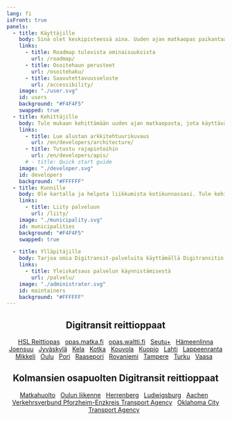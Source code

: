 ```yaml
---
lang: fi
isFront: true
panels:
  - title: Käyttäjille
    body: Sinä olet keskipisteessä aina. Uuden ajan matkaopas paikantaa sijaintisi ja kertoo lähimmät linjat, pysäkit ja reitit täysin reaaliaikaisesti. Reaaliaikaisesti tarkoittaa, että näet bussin tai junan sijainnin ja pysäkkiaikataulut totuudenmukaisina. Turha odottelu on historiaa. Palvelu suodattaa tarpeettoman tiedon ja kertoo, mitä ympärilläsi tapahtuu ja miten pääset sujuvimmin perille. Tulevaisuudessa reaaliaikainen palvelu kattaa koko maan.
    links:
      - title: Roadmap tulevista ominaisuuksista
        url: /roadmap/
      - title: Osoitehaun perusteet
        url: /osoitehaku/
      - title: Saavutettavuusseloste
        url: /accessibility/
    image: "./user.svg"
    id: users
    background: "#F4F4F5"
    swapped: true
  - title: Kehittäjille
    body: Tule mukaan kehittämään uuden ajan matkaopasta, jota käyttävät sadat tuhannet ihmiset joka päivä. Todennäköisesti sinäkin. Voit kehittää koko palvelua tai parantaa vain yhtä sen osaa. Ota koodi käyttöösi, keksi uutta, näytä se muille! Käytössäsi on uusin selainteknologia ja kehitysympäristö tulee nopeasti tutuksi. Kääri hihat ja lataa Digitransit koneellesi. Lähdekoodi on avoin.
    links:
      - title: Lue alustan arkkitehtuurikuvaus
        url: /en/developers/architecture/
      - title: Tutustu rajapintoihin
        url: /en/developers/apis/
      # - title: Quick start guide
    image: "./developer.svg"
    id: developers
    background: "#FFFFFF"
  - title: Kunnille
    body: Ole kartalla ja helpota liikkumista kotikunnassasi. Tule kehittämään uuden ajan matkaopasta ja varmista kotipaikkakuntasi valtakunnallinen näkyvyys. Digitransit on HSL:n, Fintrafficin ja Waltti Solutions Oy:n tarjoama palvelualusta, johon liittyminen on helppoa. Avoimen lähdekoodin ansiosta palvelun kehitystyössä voi olla mukana kuka tahansa asiasta kiinnostunut, mikä todennäköisesti vähentää palvelun virheitä, parantaa sen tietoturvaa ja tarjoaa aina ajantasaista tietoa. Samalla voit varmistaa, että kuntasi reitti- ja aikataulutedot ovat palvelualustan käytössä.
    links:
      - title: Liity palveluun
        url: /liity/
    image: "./municipality.svg"
    id: municipalities
    background: "#F4F4F5"
    swapped: true

  - title: Ylläpitäjille
    body: Tarjoa omia Digitransit-palveluita käyttämällä Digitransitin tuottamia Docker-kontteja ja avoimia lähdekoodikirjastoja.
    links:
      - title: Yleiskatsaus palvelun käynnistämisestä
        url: /palvelu/
    image: "./administrator.svg"
    id: maintainers
    background: "#FFFFFF"
---
```


<div align="center">

## Digitransit reittioppaat

[HSL Reittiopas](https://hsl.fi)  &nbsp; [opas.matka.fi](https://opas.matka.fi)  &nbsp; [opas.waltti.fi](https://opas.waltti.fi)  &nbsp; [Seutu+](https://varely.digitransit.fi)  &nbsp; [Hämeenlinna](https://hameenlinna.digitransit.fi) </br>
[Joensuu](https://joensuu.digitransit.fi)  &nbsp; [Jyväskylä](https://jyvaskyla.digitransit.fi)  &nbsp;
[Kela](https://kelareitit.digitransit.fi) &nbsp; [Kotka](https://kotka.digitransit.fi)  &nbsp; [Kouvola](https://kouvola.digitransit.fi)  &nbsp;
[Kuopio](https://kuopio.digitransit.fi) &nbsp;  [Lahti](https://lahti.digitransit.fi)  &nbsp; [Lappeenranta](https://lappeenranta.digitransit.fi) </br>
[Mikkeli](https://mikkeli.digitransit.fi)  &nbsp; [Oulu](https://oulu.digitransit.fi)  &nbsp; [Pori](https://pori.digitransit.fi)  &nbsp;
[Raasepori](https://bosse.digitransit.fi)  &nbsp; [Rovaniemi](https://rovaniemi.digitransit.fi)  &nbsp;
[Tampere](https://tampere.digitransit.fi)  &nbsp; [Turku](https://turku.digitransit.fi)  &nbsp; [Vaasa](https://vaasa.digitransit.fi)  &nbsp;

## Kolmansien osapuolten Digitransit reittioppaat

[Matkahuolto](https://reittiopas.matkahuolto.fi)  &nbsp; [Oulun liikenne](https://oulunliikenne.fi/)  &nbsp; [Herrenberg](https://herrenberg.stadtnavi.de/)  &nbsp; [Ludwigsburg](https://stadtnavi.swlb.de/)  &nbsp; [Aachen](https://stadtnavi.aachen.de/)  &nbsp; </br>
[Verkehrsverbund Pforzheim-Enzkreis Transport Agency](https://mobi.vpe.de/)  &nbsp; [Oklahoma City Transport Agency](https://go.embarkok.com/)  &nbsp;

</div>